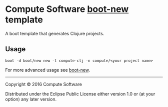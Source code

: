 # Compute Software [boot-new](https://github.com/seancorfield/boot-new) template

A boot template that generates Clojure projects.


## Usage

```
boot -d boot/new new -t compute-clj -n compute/<your project name>
```

For more advanced usage see [boot-new](https://github.com/seancorfield/boot-new).

---
Copyright © 2016 Compute Software

Distributed under the Eclipse Public License either version 1.0 or (at
your option) any later version.
